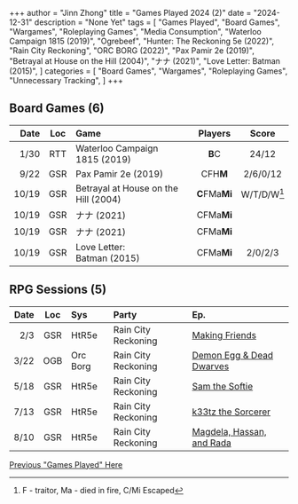 +++ 
author = "Jinn Zhong" 
title = "Games Played 2024 (2)" 
date = "2024-12-31" 
description = "None Yet" 
tags = [
    "Games Played",
    "Board Games",
    "Wargames",
    "Roleplaying Games",
    "Media Consumption",
    "Waterloo Campaign 1815 (2019)",
    "Ogrebeef",
    "Hunter: The Reckoning 5e (2022)",
    "Rain City Reckoning",
    "ORC BORG (2022)",
    "Pax Pamir 2e (2019)",
    "Betrayal at House on the Hill (2004)",
    "ナナ (2021)",
    "Love Letter: Batman (2015)",
]
categories = [
    "Board Games",
    "Wargames",
    "Roleplaying Games",
    "Unnecessary Tracking",
]
+++

## Board Games (6)
| Date | Loc | Game | Players | Score |
| ---: | :---: | :--- | :---: | :---: |
| 1/30 | RTT | Waterloo Campaign 1815 (2019) | **B**C | 24/12 |
| 9/22 | GSR | Pax Pamir 2e (2019) | CFH**M** | 2/6/0/12 |
| 10/19 | GSR | Betrayal at House on the Hill (2004) | **C**FMa**Mi** | W/T/D/W[^1] |
| 10/19 | GSR | ナナ (2021) | CFMa**Mi** | |
| 10/19 | GSR | ナナ (2021) | CFMa**Mi** | |
| 10/19 | GSR | Love Letter: Batman (2015) | CFMa**Mi** | 2/0/2/3 |


## RPG Sessions (5)
| Date | Loc | Sys | Party | Ep. |
| ---: | :---: | :--- | :--- |:--- |
| 2/3 | GSR | HtR5e | Rain City Reckoning | [Making Friends](https://journal.jinnzhong.com/rcr-htr-e10-making-friends/) |
| 3/22 | OGB | Orc Borg | Rain City Reckoning | [Demon Egg & Dead Dwarves](https://journal.jinnzhong.com/rcr-orcborg-sp02-demon-egg-dead-dwarves/) |
| 5/18 | GSR | HtR5e | Rain City Reckoning | [Sam the Softie](https://journal.jinnzhong.com/rcr-htr-e11-sam-the-softie/) |
| 7/13 | GSR | HtR5e | Rain City Reckoning | [k33tz the Sorcerer](https://journal.jinnzhong.com/rcr-htr-e12-k33tz-the-sorcerer/) |
| 8/10 | GSR | HtR5e | Rain City Reckoning | [Magdela, Hassan, and Rada](https://journal.jinnzhong.com/rcr-htr-e13-magdela-hassan-and-rada/) |

[Previous "Games Played" Here](https://journal.jinnzhong.com/tags/games-played/)

[^1]: F - traitor, Ma - died in fire, C/Mi Escaped
